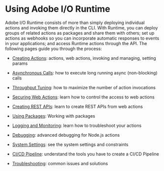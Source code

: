 # Using Adobe I/O Runtime

Adobe I/O Runtime consists of more than simply deploying individual actions and invoking them directly in the CLI. With Runtime, you can deploy groups of related actions as packages and share them with others; set up actions as webhooks so you can incorporate automatic responses to events in your applications; and access Runtime actions through the API. The following pages guide you through the process:

* [Creating Actions](creating_actions.md): actions, web actions, invoking and managing, setting params
* [Asynchronous Calls](asynchronous_calls.md): how to execute long running async (non-blocking) calls
* [Throughput Tuning](throughput_tuning.md): how to maximize the number of action invocations
* [Securing Web Actions](securing_web_actions.md): learn how to control the access to web actions
* [Creating REST APIs](creating_rest_apis.md): learn to create REST APIs from web actions
* [Using Packages](using_packages.md): Working with packages
* [Logging and Monitoring](logging_monitoring.md): learn how to troubleshoot your actions
* [Debugging](debugging.md): advanced debugging for Node.js actions
* [System Settings](system_settings.md): see the system settings and constraints 
* [CI/CD Pipeline](ci-cd_pipeline.md): understand the tools you have to create a CI/CD Pipeline
* [Troubleshooting](troubleshooting.md): common issues and solutions
  
  <!-- * [Using Actions with Adobe I/O Events](guides/actions_events.md): learn how to process Adobe I/O events with actions -->

